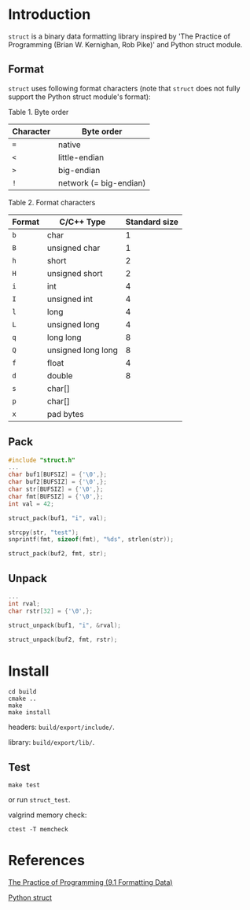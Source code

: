 # Introduction

`struct` is a binary data formatting library inspired by
'The Practice of Programming (Brian W. Kernighan, Rob Pike)' and
Python struct module.

## Format

`struct` uses following format characters (note that `struct` does not fully
support the Python struct module's format):

Table 1. Byte order

Character | Byte order             
----------|-----------
 `=`      | native                 
 `<`      | little-endian          
 `>`      | big-endian             
 `!`      | network (= big-endian) 


Table 2. Format characters

Format | C/C++ Type         | Standard size
-------|--------------------|--------------
 `b`   | char               | 1
 `B`   | unsigned char      | 1
 `h`   | short              | 2
 `H`   | unsigned short     | 2
 `i`   | int                | 4
 `I`   | unsigned int       | 4
 `l`   | long               | 4
 `L`   | unsigned long      | 4
 `q`   | long long          | 8
 `Q`   | unsigned long long | 8
 `f`   | float              | 4
 `d`   | double             | 8
 `s`   | char[]             |
 `p`   | char[]             |
 `x`   | pad bytes          |

## Pack

```c
#include "struct.h"
...
char buf1[BUFSIZ] = {'\0',};
char buf2[BUFSIZ] = {'\0',};
char str[BUFSIZ] = {'\0',};
char fmt[BUFSIZ] = {'\0',};
int val = 42;

struct_pack(buf1, "i", val);

strcpy(str, "test");
snprintf(fmt, sizeof(fmt), "%ds", strlen(str));

struct_pack(buf2, fmt, str);
```

## Unpack

```c
...
int rval;
char rstr[32] = {'\0',};

struct_unpack(buf1, "i", &rval);

struct_unpack(buf2, fmt, rstr);
```

# Install

    cd build
    cmake ..
    make
    make install

headers: `build/export/include/`.

library: `build/export/lib/`.

## Test

    make test

or run `struct_test`.

valgrind memory check:

    ctest -T memcheck

# References

[The Practice of Programming (9.1 Formatting Data)](http://www.amazon.com/Practice-Programming-Addison-Wesley-Professional-Computing/dp/020161586X/ref=sr_1_1?ie=UTF8&qid=1359350725&sr=8-1&keywords=practice+of+programming "The Practice of Programming")

[Python struct](http://docs.python.org/2/library/struct.html#module-struct "Python struct module")
